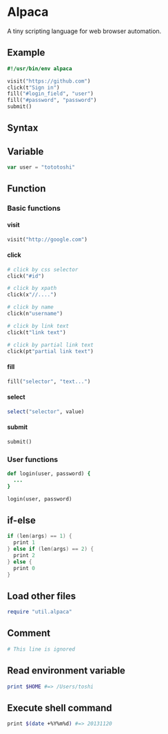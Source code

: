 # Alpaca

A tiny scripting language for web browser automation.

## Example

```ruby
#!/usr/bin/env alpaca

visit("https://github.com")
click(t"Sign in")
fill("#login_field", "user")
fill("#password", "password")
submit()
```

## Syntax

## Variable

```js
var user = "tototoshi"
```

## Function

### Basic functions
#### visit

```ruby
visit("http://google.com")
```

#### click

```ruby
# click by css selector
click("#id")

# click by xpath 
click(x"//....")

# click by name
click(n"username")

# click by link text
click(t"link text")

# click by partial link text
click(pt"partial link text")
```

#### fill

```ruby
fill("selector", "text...")
```

#### select

```ruby
select("selector", value)
```

#### submit

```ruby
submit()
```

### User functions
```ruby
def login(user, password) {
  ...
}

login(user, password)
```

## if-else

```c
if (len(args) == 1) {
  print 1
} else if (len(args) == 2) {
  print 2
} else {
  print 0
}
```

## Load other files

```ruby
require "util.alpaca"
```

## Comment

```ruby
# This line is ignored
```

## Read environment variable

```ruby
print $HOME #=> /Users/toshi
```

## Execute shell command

```bash
print $(date +%Y%m%d) #=> 20131120
```


